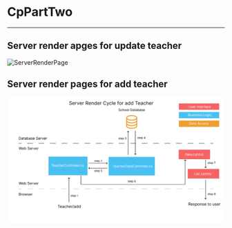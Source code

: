 # CpPartTwo

---
## Server render apges for update teacher
![ServerRenderPage]((https://github.com/codeyumm/CpPartThree/blob/ab7d3254a6860cc11bd899521a2ced37bd04fe07/UpdateTeacher.png))

## Server render pages for add teacher

![ServerRenderPage](https://raw.githubusercontent.com/codeyumm/CpPartTwo/master/add-teacher-server-render.png)  
